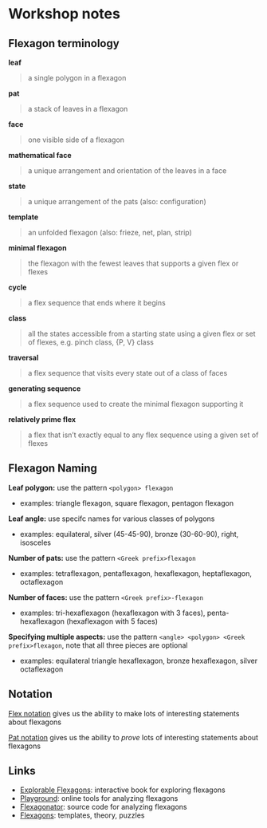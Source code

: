 # Workshop notes

## Flexagon terminology

**leaf**

> a single polygon in a flexagon

**pat**

> a stack of leaves in a flexagon

**face**

> one visible side of a flexagon

**mathematical face**

> a unique arrangement and orientation of the leaves in a face

**state**

> a unique arrangement of the pats (also: configuration)

**template**

> an unfolded flexagon (also: frieze, net, plan, strip)

**minimal flexagon**

> the flexagon with the fewest leaves that supports a given flex or flexes

**cycle**

> a flex sequence that ends where it begins

**class**

> all the states accessible from a starting state using a given flex or set of flexes, e.g. pinch class, {P, V} class

**traversal**

> a flex sequence that visits every state out of a class of faces

**generating sequence**

> a flex sequence used to create the minimal flexagon supporting it

**relatively prime flex**

> a flex that isn’t exactly equal to any flex sequence using a given set of flexes



## Flexagon Naming

**Leaf polygon:**  use the pattern `<polygon> flexagon`

* examples: triangle flexagon, square flexagon, pentagon flexagon

**Leaf angle:**  use specifc names for various classes of polygons

* examples: equilateral, silver (45-45-90), bronze (30-60-90), right, isosceles

**Number of pats:**  use the pattern `<Greek prefix>flexagon`

* examples: tetraflexagon, pentaflexagon, hexaflexagon, heptaflexagon, octaflexagon

**Number of faces:**  use the pattern `<Greek prefix>-flexagon`

* examples: tri-hexaflexagon (hexaflexagon with 3 faces), penta-hexaflexagon (hexaflexagon with 5 faces)

**Specifying multiple aspects:**  use the pattern `<angle> <polygon> <Greek prefix>flexagon`,
note that all three pieces are optional

* examples: equilateral triangle hexaflexagon, bronze hexaflexagon, silver octaflexagon


## Notation

[Flex notation](https://github.com/loki3/flexagonator/blob/master/docs/flex-notation.md)
gives us the ability to make lots of interesting statements about flexagons

[Pat notation](https://github.com/loki3/flexagonator/blob/master/docs/pat-notation.md)
gives us the ability to *prove* lots of interesting statements about flexagons


## Links

* [Explorable Flexagons](http://loki3.com/flex/explore/): interactive book for exploring flexagons
* [Playground](http://loki3.com/flex/explore/playground.html): online tools for analyzing flexagons
* [Flexagonator](https://github.com/loki3/flexagonator): source code for analyzing flexagons
* [Flexagons](http://loki3.com/flex/): templates, theory, puzzles

